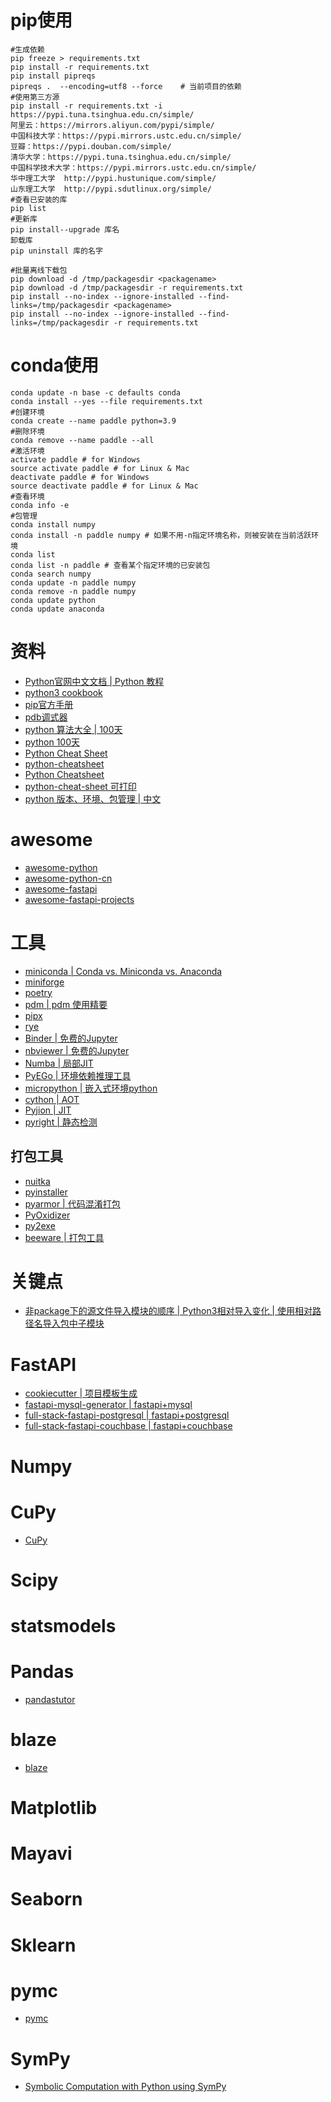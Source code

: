 # pip使用
```
#生成依赖
pip freeze > requirements.txt
pip install -r requirements.txt
pip install pipreqs
pipreqs .  --encoding=utf8 --force    # 当前项目的依赖
#使用第三方源
pip install -r requirements.txt -i https://pypi.tuna.tsinghua.edu.cn/simple/
阿里云：https://mirrors.aliyun.com/pypi/simple/
中国科技大学：https://pypi.mirrors.ustc.edu.cn/simple/
豆瓣：https://pypi.douban.com/simple/
清华大学：https://pypi.tuna.tsinghua.edu.cn/simple/
中国科学技术大学：https://pypi.mirrors.ustc.edu.cn/simple/
华中理工大学  http://pypi.hustunique.com/simple/  
山东理工大学  http://pypi.sdutlinux.org/simple/ 
#查看已安装的库
pip list
#更新库
pip install--upgrade 库名
卸载库
pip uninstall 库的名字
```
```
#批量离线下载包
pip download -d /tmp/packagesdir <packagename>
pip download -d /tmp/packagesdir -r requirements.txt
pip install --no-index --ignore-installed --find-links=/tmp/packagesdir <packagename>
pip install --no-index --ignore-installed --find-links=/tmp/packagesdir -r requirements.txt
```

# conda使用
```
conda update -n base -c defaults conda
conda install --yes --file requirements.txt
#创建环境
conda create --name paddle python=3.9
#删除环境
conda remove --name paddle --all
#激活环境
activate paddle # for Windows
source activate paddle # for Linux & Mac
deactivate paddle # for Windows
source deactivate paddle # for Linux & Mac
#查看环境
conda info -e
#包管理
conda install numpy
conda install -n paddle numpy # 如果不用-n指定环境名称，则被安装在当前活跃环境
conda list
conda list -n paddle # 查看某个指定环境的已安装包
conda search numpy
conda update -n paddle numpy
conda remove -n paddle numpy
conda update python
conda update anaconda
```
# 资料
- [Python官网中文文档](https://docs.python.org/zh-cn/3/index.html)[ | Python 教程](https://docs.python.org/zh-cn/3.11/tutorial/index.html)
- [python3 cookbook](https://python3-cookbook.readthedocs.io/zh_CN/latest/index.html)
- [pip官方手册](https://pip.pypa.io/en/stable/getting-started/)
- [pdb调式器](https://docs.python.org/zh-cn/3/library/pdb.html)
- [python 算法大全](https://github.com/TheAlgorithms/Python)[ | 100天](https://github.com/coells/100days)
- [python 100天](https://github.com/jackfrued/Python-100-Days)
- [Python Cheat Sheet](https://github.com/crazyguitar/pysheeet)
- [python-cheatsheet](https://github.com/gto76/python-cheatsheet)
- [Python Cheatsheet](https://www.pythoncheatsheet.org/)
- [python-cheat-sheet 可打印](https://blog.finxter.com/python-cheat-sheet/)
- [python 版本、环境、包管理](https://modelpredict.com/python-dependency-management-tools)[ | 中文](https://blog.simon7.top/20200602/python%E4%BE%9D%E8%B5%96%E6%80%A7%E7%AE%A1%E7%90%86%E5%B7%A5%E5%85%B7%E6%A6%82%E8%BF%B0-%E8%AF%91/)
# awesome
- [awesome-python](https://github.com/vinta/awesome-python)
- [awesome-python-cn](https://github.com/jobbole/awesome-python-cn)
- [awesome-fastapi](https://github.com/mjhea0/awesome-fastapi)
- [awesome-fastapi-projects](https://github.com/Kludex/awesome-fastapi-projects)

# 工具
- [miniconda](https://conda.io/en/latest/miniconda.html)[ | Conda vs. Miniconda vs. Anaconda](https://www.quora.com/What-is-miniconda3)
- [miniforge](https://github.com/conda-forge/miniforge)
- [poetry](https://python-poetry.org/)
- [pdm](https://github.com/pdm-project/pdm/)[ | pdm 使用精要](https://aber.sh/articles/pdm/)
- [pipx](https://github.com/pypa/pipx)
- [rye](https://github.com/mitsuhiko/rye)
- [Binder | 免费的Jupyter](https://mybinder.org/)
- [nbviewer | 免费的Jupyter](https://nbviewer.org/)
- [Numba | 局部JIT](https://numba.pydata.org/)
- [PyEGo | 环境依赖推理工具](https://github.com/PyEGo/PyEGo)
- [micropython | 嵌入式环境python](https://micropython.org/)
- [cython | AOT](https://cython.org/)
- [Pyjion  | JIT](https://github.com/tonybaloney/Pyjion)
- [pyright | 静态检测](https://github.com/microsoft/pyright)
## 打包工具
- [nuitka](https://nuitka.net/)
- [pyinstaller](https://www.pyinstaller.org/)
- [pyarmor | 代码混淆打包](https://github.com/dashingsoft/pyarmor)
- [PyOxidizer](https://github.com/indygreg/PyOxidizer)
- [py2exe](http://www.py2exe.org/)
- [beeware | 打包工具](https://github.com/beeware)
# 关键点
- [非package下的源文件导入模块的顺序](https://www.letianbiji.com/python/python-module.html)[ | Python3相对导入变化](https://stackoverflow.com/questions/12172791/changes-in-import-statement-python3)[ | 使用相对路径名导入包中子模块](https://python3-cookbook.readthedocs.io/zh_CN/latest/c10/p03_import_submodules_by_relative_names.html)

# FastAPI
- [cookiecutter | 项目模板生成](https://cookiecutter.readthedocs.io/en/latest/)
- [fastapi-mysql-generator | fastapi+mysql](https://github.com/wxy2077/fastapi-mysql-generator)
- [full-stack-fastapi-postgresql | fastapi+postgresql](https://github.com/tiangolo/full-stack-fastapi-postgresql)
- [full-stack-fastapi-couchbase | fastapi+couchbase](https://github.com/tiangolo/full-stack-fastapi-couchbase)

# Numpy

# CuPy
- [CuPy](https://cupy.dev/)
# Scipy

# statsmodels

# Pandas
- [pandastutor](https://pandastutor.com/)
# blaze
- [blaze](https://github.com/blaze/blaze)

# Matplotlib

# Mayavi

# Seaborn

# Sklearn

# pymc
- [pymc](https://github.com/pymc-devs/pymc)

# SymPy
- [Symbolic Computation with Python using SymPy](https://www.sympy.org/scipy-2016-tutorial/)
